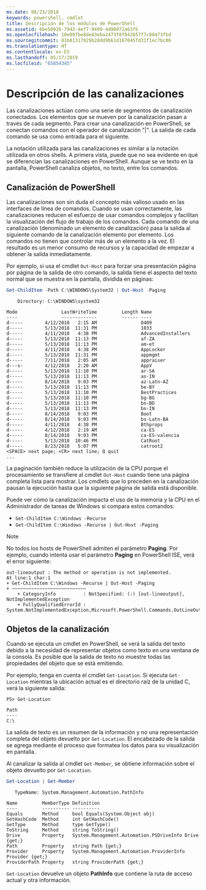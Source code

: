 ```yaml
---
ms.date: 08/23/2018
keywords: powershell, cmdlet
title: Descripción de los módulos de PowerShell
ms.assetid: 6be50926-7943-4ef7-9499-4490d72a63fb
ms.openlocfilehash: 10e09fbe8de83eba2473f8f042657f7c80473fbd
ms.sourcegitcommit: 01b81317029b28dd9b61d167045fd31f1ec7bc06
ms.translationtype: HT
ms.contentlocale: es-ES
ms.lasthandoff: 05/17/2019
ms.locfileid: "65854345"
---
```

# <a name="understanding-pipelines"></a>Descripción de las canalizaciones

Las canalizaciones actúan como una serie de segmentos de canalización conectados. Los elementos que se mueven por la canalización pasan a través de cada segmento. Para crear una canalización en PowerShell, se conectan comandos con el operador de canalización "|". La salida de cada comando se usa como entrada para el siguiente.

La notación utilizada para las canalizaciones es similar a la notación utilizada en otros shells. A primera vista, puede que no sea evidente en qué se diferencian las canalizaciones en PowerShell. Aunque se ve texto en la pantalla, PowerShell canaliza objetos, no texto, entre los comandos.

## <a name="the-powershell-pipeline"></a>Canalización de PowerShell

Las canalizaciones son sin duda el concepto más valioso usado en las interfaces de línea de comandos. Cuando se usan correctamente, las canalizaciones reducen el esfuerzo de usar comandos complejos y facilitan la visualización del flujo de trabajo de los comandos. Cada comando de una canalización (denominado un elemento de canalización) pasa la salida al siguiente comando de la canalización elemento por elemento. Los comandos no tienen que controlar más de un elemento a la vez. El resultado es un menor consumo de recursos y la capacidad de empezar a obtener la salida inmediatamente.

Por ejemplo, si usa el cmdlet `Out-Host` para forzar una presentación página por página de la salida de otro comando, la salida tiene el aspecto del texto normal que se muestra en la pantalla, dividida en páginas:

```powershell
Get-ChildItem -Path C:\WINDOWS\System32 | Out-Host -Paging
```

```Output
    Directory: C:\WINDOWS\system32

Mode                LastWriteTime         Length Name
----                -------------         ------ ----
d-----        4/12/2018   2:15 AM                0409
d-----        5/13/2018  11:31 PM                1033
d-----        4/11/2018   4:38 PM                AdvancedInstallers
d-----        5/13/2018  11:13 PM                af-ZA
d-----        5/13/2018  11:13 PM                am-et
d-----        4/11/2018   4:38 PM                AppLocker
d-----        5/13/2018  11:31 PM                appmgmt
d-----        7/11/2018   2:05 AM                appraiser
d---s-        4/12/2018   2:20 AM                AppV
d-----        5/13/2018  11:10 PM                ar-SA
d-----        5/13/2018  11:13 PM                as-IN
d-----        8/14/2018   9:03 PM                az-Latn-AZ
d-----        5/13/2018  11:13 PM                be-BY
d-----        5/13/2018  11:10 PM                BestPractices
d-----        5/13/2018  11:10 PM                bg-BG
d-----        5/13/2018  11:13 PM                bn-BD
d-----        5/13/2018  11:13 PM                bn-IN
d-----        8/14/2018   9:03 PM                Boot
d-----        8/14/2018   9:03 PM                bs-Latn-BA
d-----        4/11/2018   4:38 PM                Bthprops
d-----        4/12/2018   2:19 AM                ca-ES
d-----        8/14/2018   9:03 PM                ca-ES-valencia
d-----        5/13/2018  10:46 PM                CatRoot
d-----        8/23/2018   5:07 PM                catroot2
<SPACE> next page; <CR> next line; Q quit
...
```

La paginación también reduce la utilización de la CPU porque el procesamiento se transfiere al cmdlet `Out-Host` cuando tiene una página completa lista para mostrar. Los cmdlets que lo preceden en la canalización pausan la ejecución hasta que la siguiente página de salida está disponible.

Puede ver cómo la canalización impacta el uso de la memoria y la CPU en el Administrador de tareas de Windows si compara estos comandos:

- `Get-ChildItem C:\Windows -Recurse`
- `Get-ChildItem C:\Windows -Recurse | Out-Host -Paging`

> [!NOTE]
> No todos los hosts de PowerShell admiten el parámetro **Paging**. Por ejemplo, cuando intenta usar el parámetro **Paging** en PowerShell ISE, verá el error siguiente:
>
> ```Output
> out-lineoutput : The method or operation is not implemented.
> At line:1 char:1
> + Get-ChildItem C:\Windows -Recurse | Out-Host -Paging
> + ~~~~~~~~~~~~~~~~~~~~~~~~~~~
>     + CategoryInfo          : NotSpecified: (:) [out-lineoutput], NotImplementedException
>     + FullyQualifiedErrorId : System.NotImplementedException,Microsoft.PowerShell.Commands.OutLineOutputCommand
> ```

## <a name="objects-in-the-pipeline"></a>Objetos de la canalización

Cuando se ejecuta un cmdlet en PowerShell, se verá la salida del texto debido a la necesidad de representar objetos como texto en una ventana de la consola. Es posible que la salida de texto no muestre todas las propiedades del objeto que se está emitiendo.

Por ejemplo, tenga en cuenta el cmdlet `Get-Location`. Si ejecuta `Get-Location` mientras la ubicación actual es el directorio raíz de la unidad C, verá la siguiente salida:

```
PS> Get-Location

Path
----
C:\
```

La salida de texto es un resumen de la información y no una representación completa del objeto devuelto por `Get-Location`. El encabezado de la salida se agrega mediante el proceso que formatea los datos para su visualización en pantalla.

Al canalizar la salida al cmdlet `Get-Member`, se obtiene información sobre el objeto devuelto por `Get-Location`.

```powershell
Get-Location | Get-Member
```

```Output
   TypeName: System.Management.Automation.PathInfo

Name         MemberType Definition
----         ---------- ----------
Equals       Method     bool Equals(System.Object obj)
GetHashCode  Method     int GetHashCode()
GetType      Method     type GetType()
ToString     Method     string ToString()
Drive        Property   System.Management.Automation.PSDriveInfo Drive {get;}
Path         Property   string Path {get;}
Provider     Property   System.Management.Automation.ProviderInfo Provider {get;}
ProviderPath Property   string ProviderPath {get;}
```

`Get-Location` devuelve un objeto **PathInfo** que contiene la ruta de acceso actual y otra información.
